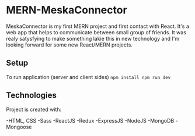 # MERN-MeskaConnector
MeskaConnector is my first MERN project and first contact with React. It's a web app that helps to communicate between small group of friends. It was realy satysfying to make something lakie this in new technology and I'm looking forward for some new React/MERN projects.

## Setup
To run application (server and client sides)
``
npm install
npm run dev
``
## Technologies
Project is created with:

-HTML, CSS
 -Sass
-ReactJS
 -Redux
-ExpressJS
-NodeJS
-MongoDB
-Mongoose